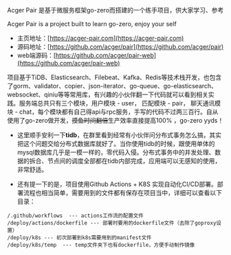 Acger Pair 是基于微服务框架go-zero而搭建的一个练手项目，供大家学习、参考

Acger Pair is a project built to learn go-zero, enjoy your self

- 主页地址：[https://acger-pair.com](https://acger-pair.com)
- 源码地址：[https://github.com/acger/pair](https://github.com/acger/pair)
- web端源码：[https://github.com/acger/pair-web](https://github.com/acger/pair-web)

项目基于TiDB、Elasticsearch、Filebeat、Kafka、Redis等技术栈开发，也包含了gorm、validator、copier、json-iterator、go-queue、go-elasticsearch、websocket、qiniu等等常用库，有兴趣的小伙伴翻一下代码就可以看到相关实践。服务端总共只有三个模块，用户模块 - user， 匹配模块 - pair， 聊天通讯模块 - chat，每个模块都有自己得api与rpc服务，手写的代码不过两三百行。自从使用了go-zero做开发，~~摸鱼时间翻倍~~生产效率直接提高100% ，go-zero yyds！

- 这里顺手安利一下**tidb**，在群里看到经常有小伙伴问分布式事务怎么搞，其实把这个问题交给分布式数据库就好了。当你使用tidb的时候，跟使用单体的mysql数据库几乎是一模一样的，零代码入侵。分布式事务中的并发处理、数据的拆合、节点间的调度全部都在tidb内部完成，应用端可以无感知的使用，非常舒适。

- 还有提一下的是，项目使用Github Actions + K8S 实现自动化CI/CD部署。部署流程也相当简单，需要用到的文件都有保存在项目当中，详细可以查看以下目录：
```
/.github/workflows  --- actions工作流的配置文件
/deploy/actions/dockerfile --- 部署时要用的dockerfile文件（去除了goproxy设置）
/deploy/k8s --- 初次部署到k8s需要用到的manifest文件
/deploy/k8s/temp  --- temp文件夹下也有dockerfile，方便手动制作镜像
```
